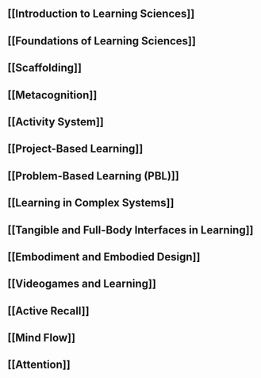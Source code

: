 ## [[Introduction to Learning Sciences]]

## [[Foundations of Learning Sciences]]

## [[Scaffolding]]

## [[Metacognition]]

## [[Activity System]]

## [[Project-Based Learning]]

## [[Problem-Based Learning (PBL)]]

## [[Learning in Complex Systems]]

## [[Tangible and Full-Body Interfaces in Learning]]

## [[Embodiment and Embodied Design]]

## [[Videogames and Learning]]

## [[Active Recall]]

## [[Mind Flow]]

## [[Attention]]

